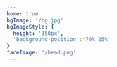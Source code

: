 ```yaml
---
home: true
bgImage: '/bg.jpg'
bgImageStyle: {
  height: '350px',
  'background-position':'70% 25%'
}
faceImage: '/head.png'
---
```


